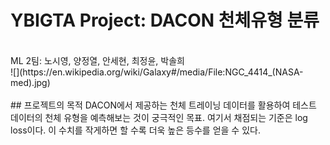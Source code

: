 # YBIGTA Project: DACON 천체유형 분류
<br>
ML 2팀: 노시영, 양정열, 안세현, 최정윤, 박솔희
<br>
![](https://en.wikipedia.org/wiki/Galaxy#/media/File:NGC_4414_(NASA-med).jpg)
<br>
<br>
## 프로젝트의 목적
DACON에서 제공하는 천체 트레이닝 데이터를 활용하여 테스트 데이터의 천체 유형을 예측해보는 것이 궁극적인 목표. 여기서 채점되는 기준은 log loss이다. 이 수치를 작게하면 할 수록 더욱 높은 등수를 얻을 수 있다. 

